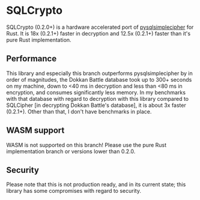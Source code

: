 # SQLCrypto
SQLCrypto (0.2.0+) is a hardware accelerated port of [pysqlsimplecipher](https://github.com/bssthu/pysqlsimplecipher) for Rust. It is 18x (0.2.1+) faster in decryption and 12.5x (0.2.1+) faster than it's pure Rust implementation.

## Performance
This library and especially this branch outperforms pysqlsimplecipher by in order of magnitudes, the Dokkan Battle database took up to 300+ seconds on my machine, down to <40 ms in decryption and less than <80 ms in encryption, and consumes significantly less memory. In my benchmarks with that database with regard to decryption with this library compared to SQLCipher [in decrypting Dokkan Battle's database], it is about 3x faster (0.2.1+). 
Other than that, I don't have benchmarks in place.

## WASM support
WASM is not supported on this branch! Please use the pure Rust implementation branch or versions lower than 0.2.0.

## Security
Please note that this is not production ready, and in its current state; this library has some compromises with regard to security.
